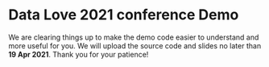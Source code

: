 # Data Love 2021 conference Demo
We are clearing things up to make the demo code easier to understand and more useful for you. We will upload the source code and slides no later than **19 Apr 2021**. Thank you for your patience!
